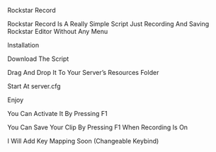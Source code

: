 Rockstar Record

Rockstar Record Is A Really Simple Script Just Recording And Saving Rockstar Editor Without Any Menu

Installation

Download The Script

Drag And Drop It To Your Server’s Resources Folder

Start At server.cfg

Enjoy

You Can Activate It By Pressing F1

You Can Save Your Clip By Pressing F1 When Recording Is On

I Will Add Key Mapping Soon (Changeable Keybind)
